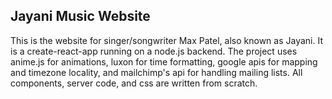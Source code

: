 ## Jayani Music Website

This is the website for singer/songwriter Max Patel, also known as Jayani. It is a create-react-app running on a node.js backend. The project uses anime.js for animations, luxon for time formatting, google apis for mapping and timezone locality, and mailchimp's api for handling mailing lists. All components, server code, and css are written from scratch.

